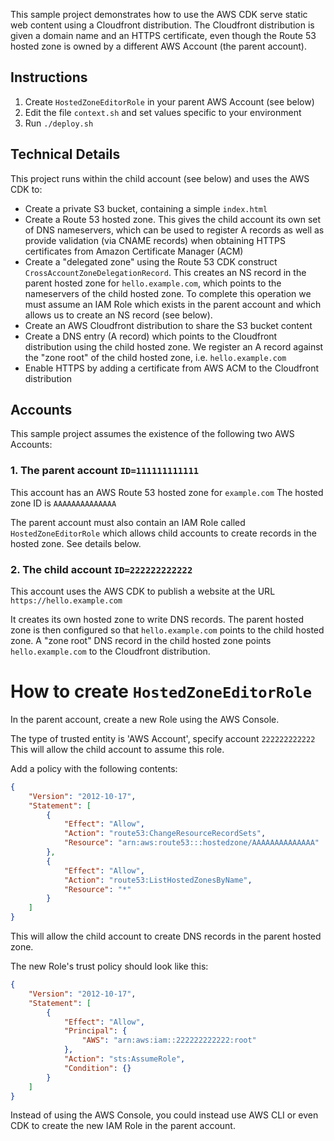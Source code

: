 This sample project demonstrates how to use the AWS CDK serve static web content using a Cloudfront distribution. The Cloudfront distribution is given a domain name and an HTTPS certificate, even though the Route 53 hosted zone is owned by a different AWS Account (the parent account).

## Instructions

1. Create `HostedZoneEditorRole` in your parent AWS Account (see below)
2. Edit the file `context.sh` and set values specific to your environment
3. Run `./deploy.sh`


## Technical Details

This project runs within the child account (see below) and uses the AWS CDK to:

* Create a private S3 bucket, containing a simple `index.html`
* Create a Route 53 hosted zone. This gives the child account its own set of DNS nameservers, which can be used to register A records as well as provide validation (via CNAME records) when obtaining HTTPS certificates from Amazon Certificate Manager (ACM)
* Create a "delegated zone" using the Route 53 CDK construct `CrossAccountZoneDelegationRecord`.  This creates an NS record in the parent hosted zone for `hello.example.com`, which points to the nameservers of the child hosted zone.  To complete this operation we must assume an IAM Role which exists in the parent account and which allows us to create an NS record (see below).
* Create an AWS Cloudfront distribution to share the S3 bucket content
* Create a DNS entry (A record) which points to the Cloudfront distribution using the child hosted zone. We register an A record against the "zone root" of the child hosted zone, i.e. `hello.example.com`
* Enable HTTPS by adding a certificate from AWS ACM to the Cloudfront distribution


## Accounts

This sample project assumes the existence of the following two AWS Accounts:

### 1. The parent account `ID=111111111111`

This account has an AWS Route 53 hosted zone for `example.com`  The hosted zone ID is `AAAAAAAAAAAAAA`

The parent account must also contain an IAM Role called `HostedZoneEditorRole` which allows child accounts to create records in the hosted zone.  See details below.

### 2. The child account `ID=222222222222`

This account uses the AWS CDK to publish a website at the URL `https://hello.example.com`

It creates its own hosted zone to write DNS records. The parent hosted zone is then configured so that `hello.example.com` points to the child hosted zone. A "zone root" DNS record in the child hosted zone points `hello.example.com` to the Cloudfront distribution.


# How to create `HostedZoneEditorRole`

In the parent account, create a new Role using the AWS Console.

The type of trusted entity is 'AWS Account', specify account `222222222222`  This will allow the child account to assume this role.

Add a policy with the following contents:

```json
{
    "Version": "2012-10-17",
    "Statement": [
        {
            "Effect": "Allow",
            "Action": "route53:ChangeResourceRecordSets",
            "Resource": "arn:aws:route53:::hostedzone/AAAAAAAAAAAAAA"
        },
        {
            "Effect": "Allow",
            "Action": "route53:ListHostedZonesByName",
            "Resource": "*"
        }
    ]
}
```

This will allow the child account to create DNS records in the parent hosted zone.

The new Role's trust policy should look like this:

```json
{
    "Version": "2012-10-17",
    "Statement": [
        {
            "Effect": "Allow",
            "Principal": {
                "AWS": "arn:aws:iam::222222222222:root"
            },
            "Action": "sts:AssumeRole",
            "Condition": {}
        }
    ]
}
```

Instead of using the AWS Console, you could instead use AWS CLI or even CDK to create the new IAM Role in the parent account.
